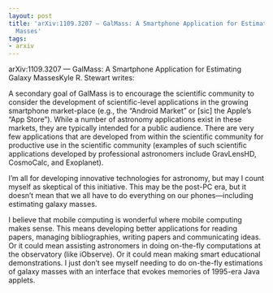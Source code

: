 ```yaml
---
layout: post
title: 'arXiv:1109.3207 — GalMass: A Smartphone Application for Estimating Galaxy
  Masses'
tags:
- arxiv
---
```

arXiv:1109.3207 — GalMass: A Smartphone Application for Estimating Galaxy MassesKyle R. Stewart writes:


  A secondary goal of GalMass is to encourage the scientific community to consider the development of scientific-level applications in the growing smartphone market-place (e.g., the “Android Market” or [sic] the Apple’s “App Store”). While a number of astronomy applications exist in these markets, they are typically intended for a public audience. There are very few applications that are developed from within the scientific community for productive use in the scientific community (examples of such scientific applications developed by professional astronomers include GravLensHD, CosmoCalc, and Exoplanet).


I’m all for developing innovative technologies for astronomy, but may I count myself as skeptical of this initiative. This may be the post-PC era, but it doesn’t mean that we all have to do everything on our phones—including estimating galaxy masses.

I believe that mobile computing is wonderful where mobile computing makes sense. This means developing better applications for reading papers, managing bibliographies, writing papers and communicating ideas. Or it could mean assisting astronomers in doing on-the-fly computations at the observatory (like iObserve). Or it could mean making smart educational demonstrations. I just don’t see myself needing to do on-the-fly estimations of galaxy masses with an interface that evokes memories of 1995-era Java applets.
